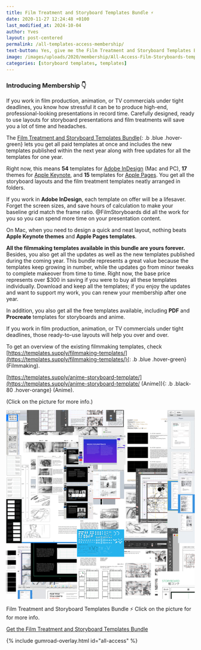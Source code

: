 ```yaml
---
title: Film Treatment and Storyboard Templates Bundle ⚡️
date: 2020-11-27 12:24:48 +0100
last_modified_at: 2024-10-04
author: Yves
layout: post-centered
permalink: /all-templates-access-membership/
text-button: Yes, give me the Film Treatment and Storyboard Templates Bundle!
image: /images/uploads/2020/membership/All-Access-Film-Storyboards-templates-overview_2x1_1200.png
categories: [storyboard templates, templates]
---
```

### Introducing Membership 👇
If you work in film production, animation, or TV commercials under tight deadlines, you know how stressful it can be to produce high-end, professional-looking presentations in record time. Carefully designed, ready to use layouts for storyboard presentations and film treatments will save you a lot of time and headaches.

The [Film Treatment and Storyboard Templates Bundle](https://gum.co/all-access){: .b .blue .hover-green} lets you get all paid templates at once and includes the new templates published within the next year along with free updates for all the templates for one year.

Right now, this means **54** templates for [Adobe InDesign](https://www.adobe.com/products/indesign.html) (Mac and PC), **17** themes for [Apple Keynote](https://www.apple.com/keynote/), and **15** templates for [Apple Pages](https://www.apple.com/pages/). You get all the storyboard layouts and the film treatment templates neatly arranged in folders.

If you work in **Adobe InDesign**, each template on offer will be a lifesaver. Forget the screen sizes, and save hours of calculation to make your baseline grid match the frame ratio. @FilmStoryboards did all the work for you so you can spend more time on your presentation content.

On Mac, when you need to design a quick and neat layout, nothing beats **Apple Keynote themes** and **Apple Pages templates**.

**All the filmmaking templates available in this bundle are yours forever.** Besides, you also get all the updates as well as the new templates published during the coming year. This bundle represents a great value because the templates keep growing in number, while the updates go from minor tweaks to complete makeover from time to time. Right now, the base price represents over $300 in saving if you were to buy all these templates individually. Download and keep all the templates; if you enjoy the updates and want to support my work, you can renew your membership after one year.

In addition, you also get all the free templates available, including **PDF** and **Procreate** templates for storyboards and anime.

If you work in film production, animation, or TV commercials under tight deadlines, those ready-to-use layouts will help you over and over.

To get an overview of the existing filmmaking templates, check [https://templates.supply/filmmaking-templates/](https://templates.supply/filmmaking-templates/){: .b .blue .hover-green} (Filmmaking).

[https://templates.supply/anime-storyboard-template/](https://templates.supply/anime-storyboard-template/ (Anime)){: .b .black-80 .hover-orange} (Anime).

<p class="tc f5 black-30 measure-wide lh-copy avenir">
(Click on the picture for more info.)
</p>

<a href="https://gum.co/all-access" class="no-underline pv2 grow db"><img class="w-100" src="/images/uploads/2020/membership/All-Access-Film-Storyboards-templates-overview_1200.png"></a>
<figcaption>Film Treatment and Storyboard Templates Bundle ⚡️ Click on the picture for for more info.</figcaption>


[Get the Film Treatment and Storyboard Templates Bundle](https://gum.co/all-access)

{% include gumroad-overlay.html id="all-access" %}